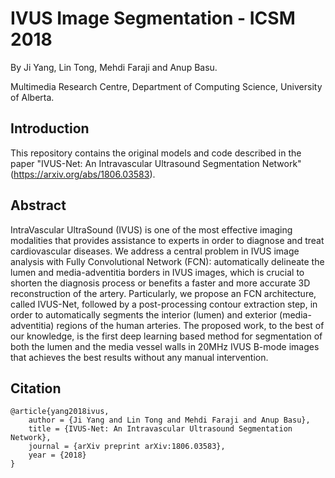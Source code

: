 # IVUS Image Segmentation - ICSM 2018

By Ji Yang, Lin Tong, Mehdi Faraji and Anup Basu.

Multimedia Research Centre, Department of Computing Science, University of Alberta.

## Introduction

This repository contains the original models and code described in the paper "IVUS-Net: An Intravascular Ultrasound Segmentation Network" (https://arxiv.org/abs/1806.03583).

## Abstract 

IntraVascular UltraSound (IVUS) is one of the most effective imaging modalities that provides assistance to experts in order to diagnose and treat cardiovascular diseases. We address a central problem in IVUS image analysis with Fully Convolutional Network (FCN): automatically delineate the lumen and media-adventitia borders in IVUS images, which is crucial to shorten the diagnosis process or benefits a faster and more accurate 3D reconstruction of the artery. Particularly, we propose an FCN architecture, called IVUS-Net, followed by a post-processing contour extraction step, in order to automatically segments the interior (lumen) and exterior (media-adventitia) regions of the human arteries. The proposed work, to the best of our knowledge, is the first deep learning based method for segmentation of both the lumen and the media vessel walls in 20MHz IVUS B-mode images that achieves the best results without any manual intervention.

## Citation

```
@article{yang2018ivus,
	author = {Ji Yang and Lin Tong and Mehdi Faraji and Anup Basu},
	title = {IVUS-Net: An Intravascular Ultrasound Segmentation Network},
	journal = {arXiv preprint arXiv:1806.03583},
	year = {2018}
}
```
